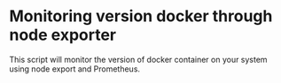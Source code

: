 # Monitoring version docker through node exporter
This script will monitor the version of docker container on your system using node export and Prometheus.

